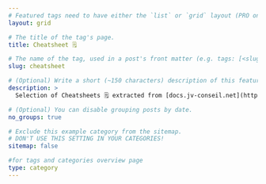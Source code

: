 ```yaml
---
# Featured tags need to have either the `list` or `grid` layout (PRO only).
layout: grid

# The title of the tag's page.
title: Cheatsheet 🗒

# The name of the tag, used in a post's front matter (e.g. tags: [<slug>]).
slug: cheatsheet

# (Optional) Write a short (~150 characters) description of this featured tag.
description: >
  Selection of Cheatsheets 🗒️ extracted from [docs.jv-conseil.net](https://docs.jv-conseil.net)

# (Optional) You can disable grouping posts by date.
no_groups: true

# Exclude this example category from the sitemap.
# DON'T USE THIS SETTING IN YOUR CATEGORIES!
sitemap: false

#for tags and categories overview page
type: category
---
```

